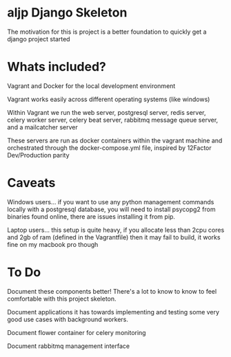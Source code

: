 # aljp Django Skeleton

The motivation for this is project is a better foundation to quickly get a django project started

# Whats included?

Vagrant and Docker for the local development environment

Vagrant works easily across different operating systems (like windows)

Within Vagrant we run the web server, postgresql server, redis server, celery worker server, celery beat server, rabbitmq message queue server, and a mailcatcher server

These servers are run as docker containers within the vagrant machine and orchestrated through the docker-compose.yml file, inspired by 12Factor Dev/Production parity



# Caveats

Windows users... if you want to use any python management commands locally with a postgresql database, you will need to install psycopg2 from binaries found online, there are issues installing it from pip.

Laptop users... this setup is quite heavy, if you allocate less than 2cpu cores and 2gb of ram (defined in the Vagrantfile) then it may fail to build, it works fine on my macbook pro though

# To Do

Document these components better!
There's a lot to know to know to feel comfortable with this project skeleton.

Document applications it has towards implementing and testing some very good use cases with background workers.

Document flower container for celery monitoring

Document rabbitmq management interface